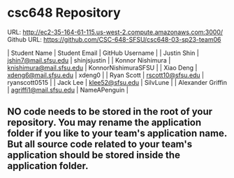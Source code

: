 # csc648 Repository


URL: http://ec2-35-164-61-115.us-west-2.compute.amazonaws.com:3000/
Github URL: https://github.com/CSC-648-SFSU/csc648-03-sp23-team06


| Student Name          | Student Email               | GitHub Username       |
| Justin Shin           | jshin7@mail.sfsu.edu        | shinjsjustin          |
| Konnor Nishimura      | knishimura@mail.sfsu.edu    | KonnorNishimuraSFSU   |
| Xiao Deng             | xdeng6@mail.sfsu.edu        | xdeng0                |
| Ryan Scott            | rscott10@sfsu.edu           | ryanscott0515         |
| Jack Lee              | klee52@sfsu.edu             | SilvLune              |
| Alexander Griffin     | agriffi1@mail.sfsu.edu      | NameAPenguin          |

## NO code needs to be stored in the root of your repository. You may rename the application folder if you like to your team's application name. But all source code related to your team's application should be stored inside the application folder.
